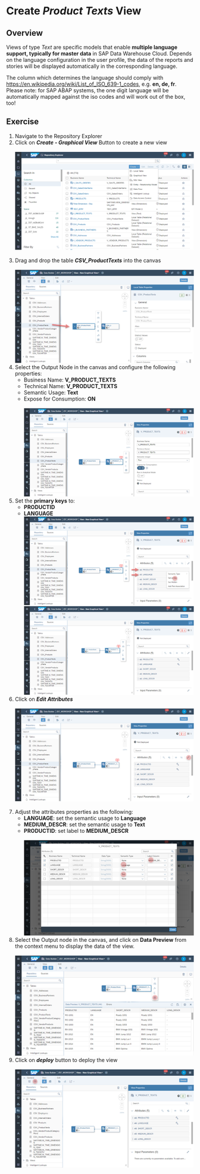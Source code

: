 # Create <i>Product Texts</i> View
## Overview
Views of type <i>Text</i> are specific models that enable <b>multiple language support, typically for master data</b> in SAP Data Warehouse Cloud.
Depends on the language configuration in the user profile, the data of the reports and stories will be displayed automatically in the corresponding language.

The column which determines the language should comply with https://en.wikipedia.org/wiki/List_of_ISO_639-1_codes, e.g. <b>en, de, fr</b>.
<br>Please note: for SAP ABAP systems, the one digit language will be automatically mapped against the iso codes and will work out of the box, too!

## Exercise
1. Navigate to the Repository Explorer
2. Click on <b><i>Create - Graphical View</i></b> Button to create a new view
  <br><br>![](/exercises/ex2/images/create_in_repository_explorer.png)<br><br>
3. Drag and drop the table <b><i>CSV_ProductTexts</i></b> into the canvas
  <br><br>![](../images/create_product_texts_01.png)
4. Select the Output Node in the canvas and configure the following properties:
    - Business Name: <b>V_PRODUCT_TEXTS</b>
    - Technical Name: <b>V_PRODUCT_TEXTS</b>
    - Semantic Usage: <b>Text</b>
    - Expose for Consumption: <b>ON</b>
    <br><br>![](../images/create_product_texts_02.png)
 5. Set the <b>primary keys</b> to:
    - <b>PRODUCTID</b>
    - <b>LANGUAGE</b> 
    <br>![](/exercises/ex3/images/create_product_texts_03.png)
    <br>![](/exercises/ex3/images/create_product_texts_04.png)
 6. Click on <b><i>Edit Attributes</i></b> 
    <br><br>![](/exercises/ex3/images/create_product_texts_05.png)<br><br>
 7. Adjust the attributes properties as the following:
    - <b>LANGUAGE</b>: set the semantic usage to <b>Language</b>
    - <b>MEDIUM_DESCR</b>: set the semantic usage to <b>Text</b>
    - <b>PRODUCTID</b>: set label to <b>MEDIUM_DESCR</b>  
    <br>![](/exercises/ex3/images/create_product_texts_06.png)
 8. Select the Output node in the canvas, and click on <b>Data Preview</b> from the context menu to display the data of the view. 
    <br><br>![](/exercises/ex3/images/create_product_texts_07.png)
 9. Click on <b><i>deploy</i></b> button to deploy the view
  <br><br>![](/exercises/ex3/images/create_product_texts_08.png)
